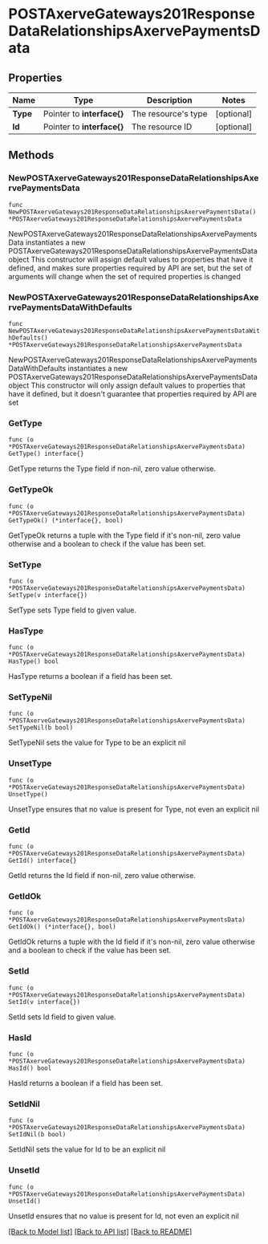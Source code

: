 # POSTAxerveGateways201ResponseDataRelationshipsAxervePaymentsData

## Properties

Name | Type | Description | Notes
------------ | ------------- | ------------- | -------------
**Type** | Pointer to **interface{}** | The resource&#39;s type | [optional] 
**Id** | Pointer to **interface{}** | The resource ID | [optional] 

## Methods

### NewPOSTAxerveGateways201ResponseDataRelationshipsAxervePaymentsData

`func NewPOSTAxerveGateways201ResponseDataRelationshipsAxervePaymentsData() *POSTAxerveGateways201ResponseDataRelationshipsAxervePaymentsData`

NewPOSTAxerveGateways201ResponseDataRelationshipsAxervePaymentsData instantiates a new POSTAxerveGateways201ResponseDataRelationshipsAxervePaymentsData object
This constructor will assign default values to properties that have it defined,
and makes sure properties required by API are set, but the set of arguments
will change when the set of required properties is changed

### NewPOSTAxerveGateways201ResponseDataRelationshipsAxervePaymentsDataWithDefaults

`func NewPOSTAxerveGateways201ResponseDataRelationshipsAxervePaymentsDataWithDefaults() *POSTAxerveGateways201ResponseDataRelationshipsAxervePaymentsData`

NewPOSTAxerveGateways201ResponseDataRelationshipsAxervePaymentsDataWithDefaults instantiates a new POSTAxerveGateways201ResponseDataRelationshipsAxervePaymentsData object
This constructor will only assign default values to properties that have it defined,
but it doesn't guarantee that properties required by API are set

### GetType

`func (o *POSTAxerveGateways201ResponseDataRelationshipsAxervePaymentsData) GetType() interface{}`

GetType returns the Type field if non-nil, zero value otherwise.

### GetTypeOk

`func (o *POSTAxerveGateways201ResponseDataRelationshipsAxervePaymentsData) GetTypeOk() (*interface{}, bool)`

GetTypeOk returns a tuple with the Type field if it's non-nil, zero value otherwise
and a boolean to check if the value has been set.

### SetType

`func (o *POSTAxerveGateways201ResponseDataRelationshipsAxervePaymentsData) SetType(v interface{})`

SetType sets Type field to given value.

### HasType

`func (o *POSTAxerveGateways201ResponseDataRelationshipsAxervePaymentsData) HasType() bool`

HasType returns a boolean if a field has been set.

### SetTypeNil

`func (o *POSTAxerveGateways201ResponseDataRelationshipsAxervePaymentsData) SetTypeNil(b bool)`

 SetTypeNil sets the value for Type to be an explicit nil

### UnsetType
`func (o *POSTAxerveGateways201ResponseDataRelationshipsAxervePaymentsData) UnsetType()`

UnsetType ensures that no value is present for Type, not even an explicit nil
### GetId

`func (o *POSTAxerveGateways201ResponseDataRelationshipsAxervePaymentsData) GetId() interface{}`

GetId returns the Id field if non-nil, zero value otherwise.

### GetIdOk

`func (o *POSTAxerveGateways201ResponseDataRelationshipsAxervePaymentsData) GetIdOk() (*interface{}, bool)`

GetIdOk returns a tuple with the Id field if it's non-nil, zero value otherwise
and a boolean to check if the value has been set.

### SetId

`func (o *POSTAxerveGateways201ResponseDataRelationshipsAxervePaymentsData) SetId(v interface{})`

SetId sets Id field to given value.

### HasId

`func (o *POSTAxerveGateways201ResponseDataRelationshipsAxervePaymentsData) HasId() bool`

HasId returns a boolean if a field has been set.

### SetIdNil

`func (o *POSTAxerveGateways201ResponseDataRelationshipsAxervePaymentsData) SetIdNil(b bool)`

 SetIdNil sets the value for Id to be an explicit nil

### UnsetId
`func (o *POSTAxerveGateways201ResponseDataRelationshipsAxervePaymentsData) UnsetId()`

UnsetId ensures that no value is present for Id, not even an explicit nil

[[Back to Model list]](../README.md#documentation-for-models) [[Back to API list]](../README.md#documentation-for-api-endpoints) [[Back to README]](../README.md)


